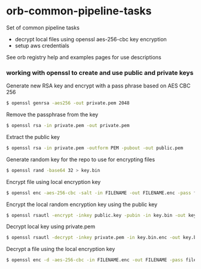 # orb-common-pipeline-tasks
Set of common pipeline tasks  

* decrypt local files using openssl aes-256-cbc key encryption
* setup aws credentials

See orb registry help and examples pages for use descriptions  

### working with openssl to create and use public and private keys

Generate new RSA key and encrypt with a pass phrase based on AES CBC 256  
```bash
$ openssl genrsa -aes256 -out private.pem 2048
```

Remove the passphrase from the key  
```bash
$ openssl rsa -in private.pem -out private.pem
```

Extract the public key  
```bash
$ openssl rsa -in private.pem -outform PEM -pubout -out public.pem
```

Generate random key for the repo to use for encrypting files  
```bash
$ openssl rand -base64 32 > key.bin
```

Encrypt file using local encryption key  
```bash
$ openssl enc -aes-256-cbc -salt -in FILENAME -out FILENAME.enc -pass file:./key.bin
```

Encrypt the local random encryption key using the public key  
```bash
$ openssl rsautl -encrypt -inkey public.key -pubin -in key.bin -out key.bin.enc
```

Decrypt local key using private.pem  
```bash
$ openssl rsautl -decrypt -inkey private.pem -in key.bin.enc -out key.bin
```

Decrypt a file using the local encryption key  
```bash
$ openssl enc -d -aes-256-cbc -in FILENAME.enc -out FILENAME -pass file:./key.bin
```
